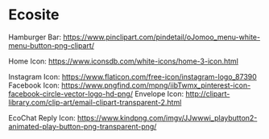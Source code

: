 # Ecosite

Hamburger Bar: https://www.pinclipart.com/pindetail/oJomoo_menu-white-menu-button-png-clipart/

Home Icon: https://www.iconsdb.com/white-icons/home-3-icon.html

Instagram Icon: https://www.flaticon.com/free-icon/instagram-logo_87390
Facebook Icon: https://www.pngfind.com/mpng/iibTwmx_pinterest-icon-facebook-circle-vector-logo-hd-png/
Envelope Icon: http://clipart-library.com/clip-art/email-clipart-transparent-2.html

EcoChat Reply Icon: https://www.kindpng.com/imgv/JJwwwi_playbutton2-animated-play-button-png-transparent-png/